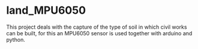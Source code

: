 # land_MPU6050
This project deals with the capture of the type of soil in which civil works can be built, for this an MPU6050 sensor is used together with arduino and python.
